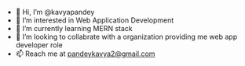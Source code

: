 - 👋 Hi, I’m @kavyapandey
- 👀 I’m interested in Web Application Development
- 🌱 I’m currently learning MERN stack
- 💞️ I’m looking to collabrate with a organization providing me web app developer role
- 📫 Reach me at pandeykavya2@gmail.com

<!---
kavyapandey/kavyapandey is a ✨ special ✨ repository because its `README.md` (this file) appears on your GitHub profile.
You can click the Preview link to take a look at your changes.
--->
